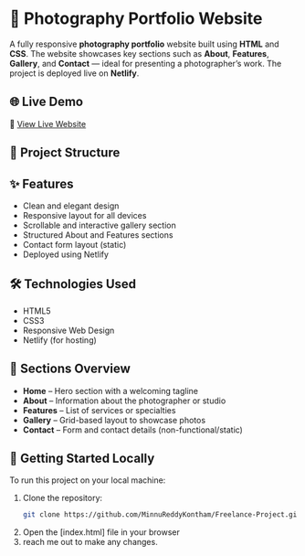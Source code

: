 # 📸 Photography Portfolio Website

A fully responsive **photography portfolio** website built using **HTML** and **CSS**. The website showcases key sections such as **About**, **Features**, **Gallery**, and **Contact** — ideal for presenting a photographer’s work. The project is deployed live on **Netlify**.

## 🌐 Live Demo

🔗 [View Live Website](https://regal-cranachan-85bd4f.netlify.app/)

## 📁 Project Structure


## ✨ Features

- Clean and elegant design
- Responsive layout for all devices
- Scrollable and interactive gallery section
- Structured About and Features sections
- Contact form layout (static)
- Deployed using Netlify

## 🛠️ Technologies Used

- HTML5
- CSS3
- Responsive Web Design
- Netlify (for hosting)

## 🧭 Sections Overview

- **Home** – Hero section with a welcoming tagline
- **About** – Information about the photographer or studio
- **Features** – List of services or specialties
- **Gallery** – Grid-based layout to showcase photos
- **Contact** – Form and contact details (non-functional/static)

## 🚀 Getting Started Locally

To run this project on your local machine:

1. Clone the repository:
   ```bash
   git clone https://github.com/MinnuReddyKontham/Freelance-Project.git
2. Open the [index.html] file in your browser
3. reach me out to make any changes.
